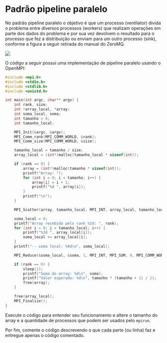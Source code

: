 # Padrão pipeline paralelo

No padrão pipeline paralelo o objetivo é que um processo (ventilator) divida o problema entre diversos processos (workers) que realizam operações em parte dos dados do problema e por sua vez devolvem o resultado para o processo que fez a distribuição ou enviam para um outro processo (sink), conforme a figura a seguir retirada do manual do ZeroMQ.

![](https://zguide.zeromq.org/images/fig5.png)

O código a seguir possui uma implementação de pipeline paralelo usando o OpenMPI:

```c
#include <mpi.h>
#include <stdio.h>
#include <stdlib.h>
#include <unistd.h>

int main(int argc, char** argv) {
    int rank, size;
    int *array_local, *array;
    int soma_local, soma;
    int tamanho = 8;
    int tamanho_local;

    MPI_Init(&argc, &argv);
    MPI_Comm_rank(MPI_COMM_WORLD, &rank);
    MPI_Comm_size(MPI_COMM_WORLD, &size);

    tamanho_local = tamanho / size;
    array_local = (int*)malloc(tamanho_local * sizeof(int));

    if (rank == 0) {
        array = (int*)malloc(tamanho * sizeof(int));
        printf("Array: ");
        for (int i = 0; i < tamanho; i++) {
            array[i] = i + 1;
            printf("%d ", array[i]);
        }
        printf("\n");
    }

    MPI_Scatter(array, tamanho_local, MPI_INT, array_local, tamanho_local, MPI_INT, 0, MPI_COMM_WORLD);

    soma_local = 0;
    printf("Array recebido pelo rank %2d: ", rank);
    for (int i = 0; i < tamanho_local; i++) {
        printf("%3d ", array_local[i]);
        soma_local += array_local[i];
    }
    printf("-- soma local: %4d\n", soma_local);

    MPI_Reduce(&soma_local, &soma, 1, MPI_INT, MPI_SUM, 0, MPI_COMM_WORLD);

    if (rank == 0) {
        sleep(1);
        printf("Soma do array: %d\n", soma);
        printf("Valor esperado: %d\n", tamanho * (tamanho + 1) / 2);
        free(array);
    }

    free(array_local);
    MPI_Finalize();
}
```

Execute o código para entender seu funcionamento e altere o tamanho do array e a quantidade de processos que podem ser usados pelo `mpirun`.

Por fim, comente o código descrevendo o que cada parte (ou linha) faz e entregue apenas o código comentado.

